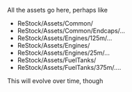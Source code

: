 All the assets go here, perhaps like

* ReStock/Assets/Common/
* ReStock/Assets/Common/Endcaps/...
* ReStock/Assets/Engines/125m/...
* ReStock/Assets/Engines/
* ReStock/Assets/Engines/25m/...
* ReStock/Assets/FuelTanks/
* ReStock/Assets/FuelTanks/375m/....

This will evolve over time, though

